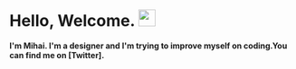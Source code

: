 # Hello, Welcome. <a target="_blank" rel="noopener noreferrer" href="https://raw.githubusercontent.com/MartinHeinz/MartinHeinz/master/wave.gif"><img src="https://raw.githubusercontent.com/MartinHeinz/MartinHeinz/master/wave.gif" width="30px" style="max-width:100%;"></a> 

<b>I'm Mihai. I'm a designer and I'm trying to improve myself on coding.You can find me on [Twitter].<b/>



<!-- links to your social media accounts -->
[1]: https://twitter.com/MihaiSevcenco
